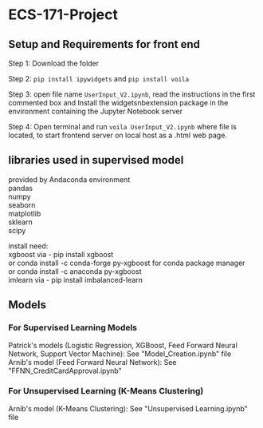 # ECS-171-Project

## Setup and Requirements for front end
  Step 1: Download the folder 
  
  Step 2: `pip install ipywidgets` and `pip install voila`
  
  Step 3: open file name `UserInput_V2.ipynb`, read the instructions in the first commented box and Install the widgetsnbextension package in the         environment containing the Jupyter Notebook server
  
  Step 4: Open terminal and run `voila UserInput_V2.ipynb` where file is located, to start frontend server on local host as a .html web page.

## libraries used in supervised model
  provided by Andaconda environment <br />
  pandas <br />
  numpy <br />
  seaborn <br />
  matplotlib <br />
  sklearn <br />
  scipy <br />

install need: <br />
  xgboost via - pip install xgboost   <br /> or conda install -c conda-forge py-xgboost for conda package manager  <br />  or conda install -c anaconda py-xgboost <br />
  imlearn via - pip install imbalanced-learn

## Models
### For Supervised Learning Models 
  Patrick's models (Logistic Regression, XGBoost, Feed Forward Neural Network, Support Vector Machine): See "Model_Creation.ipynb" file\
  Arnib's model (Feed Forward Neural Network): See "FFNN_CreditCardApproval.ipynb"
### For Unsupervised Learning (K-Means Clustering)
  Arnib's model (K-Means Clustering): See "Unsupervised Learning.ipynb" file
